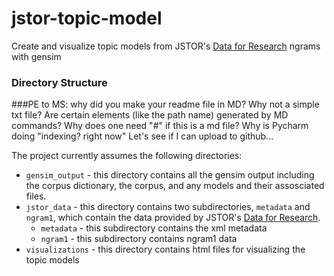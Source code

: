 # jstor-topic-model
Create and visualize topic models from JSTOR's [Data for Research](https://www.jstor.org/dfr/about/creating-datasets) ngrams with gensim

### Directory Structure

###PE to MS: 
why did you make your readme file in MD?  Why not a simple txt file?
Are certain elements (like the path name) generated by MD commands?
Why does one need "#" if this is a md file?
Why is Pycharm doing "indexing? right now"
Let's see if I can upload to github...

The project currently assumes the following directories:
* `gensim_output` - this directory contains all the gensim output including the corpus
dictionary, the corpus, and any models and their assosciated files.
* `jstor_data` - this directory contains two subdirectories, `metadata` and `ngram1`, which
 contain the data provided by JSTOR's [Data for Research](https://www.jstor.org/dfr/about/creating-datasets).
    * `metadata` - this subdirectory contains the xml metadata
    * `ngram1` - this subdirectory contains ngram1 data
* `visualizations` - this directory contains html files for visualizing the topic models


